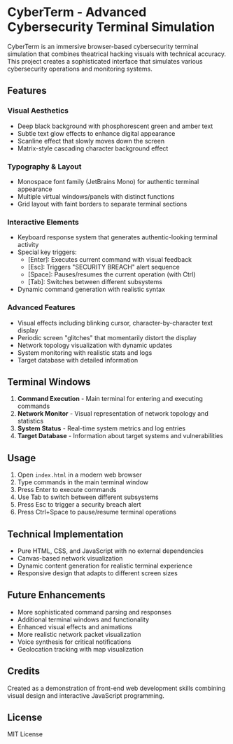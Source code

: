 # CyberTerm - Advanced Cybersecurity Terminal Simulation

CyberTerm is an immersive browser-based cybersecurity terminal simulation that combines theatrical hacking visuals with technical accuracy. This project creates a sophisticated interface that simulates various cybersecurity operations and monitoring systems.

## Features

### Visual Aesthetics
- Deep black background with phosphorescent green and amber text
- Subtle text glow effects to enhance digital appearance
- Scanline effect that slowly moves down the screen
- Matrix-style cascading character background effect

### Typography & Layout
- Monospace font family (JetBrains Mono) for authentic terminal appearance
- Multiple virtual windows/panels with distinct functions
- Grid layout with faint borders to separate terminal sections

### Interactive Elements
- Keyboard response system that generates authentic-looking terminal activity
- Special key triggers:
  - [Enter]: Executes current command with visual feedback
  - [Esc]: Triggers "SECURITY BREACH" alert sequence
  - [Space]: Pauses/resumes the current operation (with Ctrl)
  - [Tab]: Switches between different subsystems
- Dynamic command generation with realistic syntax

### Advanced Features
- Visual effects including blinking cursor, character-by-character text display
- Periodic screen "glitches" that momentarily distort the display
- Network topology visualization with dynamic updates
- System monitoring with realistic stats and logs
- Target database with detailed information

## Terminal Windows

1. **Command Execution** - Main terminal for entering and executing commands
2. **Network Monitor** - Visual representation of network topology and statistics
3. **System Status** - Real-time system metrics and log entries
4. **Target Database** - Information about target systems and vulnerabilities

## Usage

1. Open `index.html` in a modern web browser
2. Type commands in the main terminal window
3. Press Enter to execute commands
4. Use Tab to switch between different subsystems
5. Press Esc to trigger a security breach alert
6. Press Ctrl+Space to pause/resume terminal operations

## Technical Implementation

- Pure HTML, CSS, and JavaScript with no external dependencies
- Canvas-based network visualization
- Dynamic content generation for realistic terminal experience
- Responsive design that adapts to different screen sizes

## Future Enhancements

- More sophisticated command parsing and responses
- Additional terminal windows and functionality
- Enhanced visual effects and animations
- More realistic network packet visualization
- Voice synthesis for critical notifications
- Geolocation tracking with map visualization

## Credits

Created as a demonstration of front-end web development skills combining visual design and interactive JavaScript programming.

## License

MIT License
